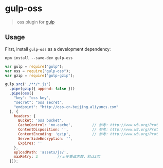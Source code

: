 # gulp-oss

> oss plugin for [gulp](https://github.com/wearefractal/gulp)

## Usage

First, install `gulp-oss` as a development dependency:

```shell
npm install --save-dev gulp-oss
```

```javascript
var gulp = require("gulp");
var oss = require("gulp-oss");
var gzip = require("gulp-gzip");

gulp.src('./**/*.js')
  .pipe(gzip({ append: false }))
  .pipe(oss({
    "key": "oss key",
    "secret": "oss secret",
    "endpoint": "http://oss-cn-beijing.aliyuncs.com"
  }, {
    headers: {
      Bucket: 'oss bucket',
      CacheControl: 'no-cache',         // 参考: http://www.w3.org/Protocols/rfc2616/rfc2616-sec14.html#sec14.9
      ContentDisposition: '',           // 参考: http://www.w3.org/Protocols/rfc2616/rfc2616-sec19.html#sec19.5.1
      ContentEncoding: 'gzip',          // 参考: http://www.w3.org/Protocols/rfc2616/rfc2616-sec14.html#sec14.11
      ServerSideEncryption: '',
      Expires: ''
    },
    uploadPath: 'assets/js/',
    maxRetry: 3         //上传重试次数，默认3次
  }));
```

